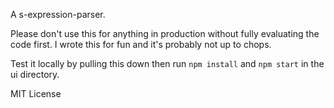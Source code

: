 A s-expression-parser.

Please don't use this for anything in production without fully evaluating the code first. I wrote this for fun and it's probably not up to chops.

Test it locally by pulling this down then run `npm install` and `npm start` in the ui directory.

MIT License
